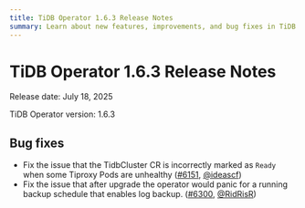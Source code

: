 ```yaml
---
title: TiDB Operator 1.6.3 Release Notes
summary: Learn about new features, improvements, and bug fixes in TiDB Operator 1.6.3.
---
```


# TiDB Operator 1.6.3 Release Notes

Release date: July 18, 2025

TiDB Operator version: 1.6.3
## Bug fixes

- Fix the issue that the TidbCluster CR is incorrectly marked as `Ready` when some Tiproxy Pods are unhealthy ([#6151](https://github.com/pingcap/tidb-operator/pull/6151), [@ideascf](https://github.com/ideascf))
- Fix the issue that after upgrade the operator would panic for a running backup schedule that enables log backup. ([#6300](https://github.com/pingcap/tidb-operator/pull/6300), [@RidRisR](https://github.com/RidRisR))
